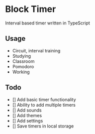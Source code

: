 # Block Timer

Interval based timer written in TypeScript

## Usage

- Circuit, interval training
- Studying
- Classroom
- Pomodoro
- Working

## Todo

- [] Add basic timer functionality
- [] Ability to add multiple timers
- [] Add sounds
- [] Add themes
- [] Add settings
- [] Save timers in local storage